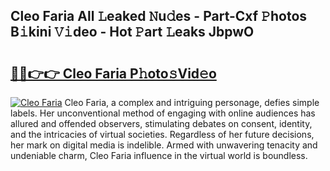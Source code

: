 ## Cleo Faria All 𝙻eaked 𝙽u𝚍es - Part-Cxf 𝙿hotos B𝚒kini 𝚅𝚒deo - Hot 𝙿art 𝙻eaks JbpwO

# <h2><a href="http://ld51fw.urlbe.top/?page=Cleo+Faria">🔗🔗👉👉 Cleo Faria P𝚑oto𝚜Vid𝚎o</a></h2>

[![Cleo Faria](https://i.imgur.com/eBuTRDB.gif)](http://ld51fw.urlbe.top/?page=Cleo+Faria)
Cleo Faria, a complex and intriguing personage, defies simple labels. Her unconventional method of engaging with online audiences has allured and offended observers, stimulating debates on consent, identity, and the intricacies of virtual societies. Regardless of her future decisions, her mark on digital media is indelible. Armed with unwavering tenacity and undeniable charm, Cleo Faria influence in the virtual world is boundless.
